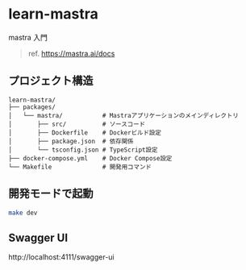 # learn-mastra
mastra 入門

> ref. https://mastra.ai/docs

## プロジェクト構造

```
learn-mastra/
├── packages/
│   └── mastra/           # Mastraアプリケーションのメインディレクトリ
│       ├── src/          # ソースコード
│       ├── Dockerfile    # Dockerビルド設定
│       ├── package.json  # 依存関係
│       └── tsconfig.json # TypeScript設定
├── docker-compose.yml    # Docker Compose設定
└── Makefile              # 開発用コマンド
```

## 開発モードで起動

```bash
make dev
```

## Swagger UI
http://localhost:4111/swagger-ui
